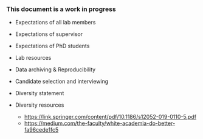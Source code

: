 ### This document is a work in progress

* Expectations of all lab members
* Expectations of supervisor
* Expectations of PhD students
* Lab resources

* Data archiving & Reproducibility

* Candidate selection and interviewing

* Diversity statement

* Diversity resources
  * https://link.springer.com/content/pdf/10.1186/s12052-019-0110-5.pdf
  * https://medium.com/the-faculty/white-academia-do-better-fa96cede1fc5
